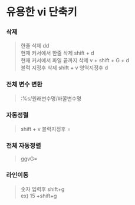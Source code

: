 유용한 vi 단축키
============ 

### 삭제 
>한줄 삭제 dd  
>현재 커서에서 한줄 삭제 shift + d  
>현재 커서에서 파일 끝까지 삭제 v + shift + G + d  
>블럭 지정후 삭제 shift + v 영역지정후 d  

### 전체 변수 변환
>:%s/원래변수명/바꿀변수명

### 자동정렬
> shift + v 블럭지정후 =

### 전체 자동정렬
> ggvG=

### 라인이동
> 숫자 입력후 shift+g  
> ex) 15 +shift+g

<html> </html> 


